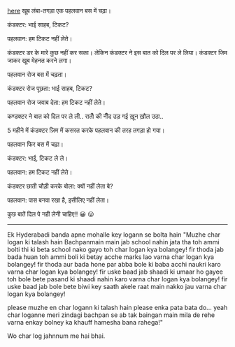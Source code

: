 [here](../Akshay_Kumar/akshay_kumar.md)
खूब लंबा-तगड़ा एक पहलवान बस में चढ़ा।

कंडक्टर: भाई साहब, टिकट?

पहलवान: हम टिकट नहीं लेते।

कंडक्टर डर के मारे कुछ नहीं कर सका।
लेकिन कंडक्टर ने इस बात को दिल पर ले लिया।
कंडक्टर जिम जाकर खूब मेहनत करने लगा।

पहलवान रोज बस में चढ़ता।

कंडक्टर रोज पूछता: भाई साहब, टिकट?

पहलवान रोज जवाब देता: हम टिकट नहीं लेते।

कण्डक्टर ने बात को दिल पर ले ली..
रातोँ की नीँद उड़ गई
ख़ून ख़ौल उठा..

5 महीने में कंडक्टर ज़िम में कसरत करके पहलवान की तरह तगड़ा हो गया।

पहलवान फिर बस में चढ़ा।

कंडक्टर: भाई, टिकट ले ले।

पहलवान: हम टिकट नहीं लेते।

कंडक्टर छाती चौड़ी करके बोला: क्यों नहीं लेता बे?

पहलवान: पास बनवा रखा है, इसीलिए नहीं लेता।

कुछ बातें दिल पे नही लेनी चाहिए!! 😀 😛

******************************************

Ek Hyderabadi banda apne mohalle key logann se bolta hain
"Muzhe char logan ki talash hain
Bachpanmain main jab school nahin jata tha
toh ammi bolti thi ki beta school nako gayo toh
char logan kya bolangey!
fir thoda jab bada huan 
toh ammi boli ki betay acche marks lao varna
char logan kya bolangey!
fir thoda aur bada hone par abba bole ki 
baba acchi naukri karo
varna char logan kya bolangey!
fir uske baad jab shaadi ki umaar ho gayee
toh bole bete pasand ki shaadi nahin karo
varna char logan kya bolangey!
fir uske baad jab bole bete biwi key saath akele raat main nakko jau
varna char logan kya bolangey!

please muzhe en char logann ki talash hain
please enka pata bata do... yeah char loganne meri
zindagi bachpan se ab tak baingan main mila de rehe
varna enkay bolney ka khauff hamesha bana rahega!"

Wo char log jahnnum me hai bhai.
 


